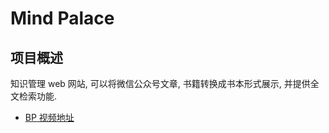# Mind Palace

## 项目概述
知识管理 web 网站, 可以将微信公众号文章, 书籍转换成书本形式展示, 并提供全文检索功能.

- [BP 视频地址](https://v.qq.com/x/page/i0568h8su58.html)